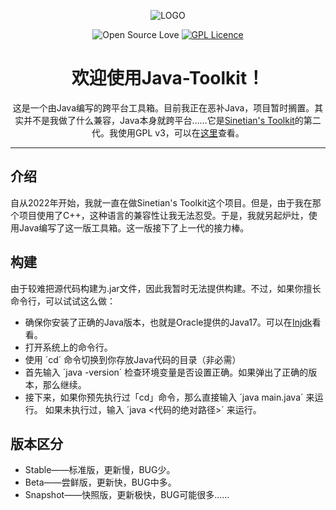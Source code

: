 <div align="center">

![LOGO](https://img.kookapp.cn/assets/2023-01/I00Dam9PiG07903x.png)

![Open Source Love](https://badges.frapsoft.com/os/v3/open-source.svg?v=103)
[![GPL Licence](https://badges.frapsoft.com/os/gpl/gpl.png?v=103)](https://opensource.org/licenses/GPL-3.0/)
# 欢迎使用Java-Toolkit！

这是一个由Java编写的跨平台工具箱。目前我正在恶补Java，项目暂时搁置。其实并不是我做了什么兼容，Java本身就跨平台……它是[Sinetian's Toolkit](https://github.com/SInetian/Toolkit)的第二代。我使用GPL v3，可以在[这里](https://github.com/Sinetian/Java-Toolkit/blob/main/LICENSE)查看。

---

</div>

## 介绍

自从2022年开始，我就一直在做Sinetian's Toolkit这个项目。但是，由于我在那个项目使用了C++，这种语言的兼容性让我无法忍受。于是，我就另起炉灶，使用Java编写了这一版工具箱。这一版接下了上一代的接力棒。

## 构建

由于较难把源代码构建为.jar文件，因此我暂时无法提供构建。不过，如果你擅长命令行，可以试试这么做：
- 确保你安装了正确的Java版本，也就是Oracle提供的Java17。可以在[Injdk](https://injdk.cn)看看。
- 打开系统上的命令行。
- 使用 ´cd´ 命令切换到你存放Java代码的目录（非必需）
- 首先输入 ´java -version´ 检查环境变量是否设置正确。如果弹出了正确的版本，那么继续。
- 接下来，如果你预先执行过「cd」命令，那么直接输入 ´java main.java´ 来运行。
如果未执行过，输入 ´java <代码的绝对路径>´ 来运行。

## 版本区分

- Stable——标准版，更新慢，BUG少。
- Beta——尝鲜版，更新快，BUG中多。
- Snapshot——快照版，更新极快，BUG可能很多……
